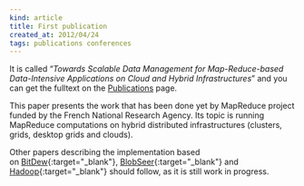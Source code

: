 ```yaml
---
kind: article
title: First publication
created_at: 2012/04/24
tags: publications conferences
---
```


It is called &ldquo;*Towards Scalable Data Management for Map-Reduce-based Data-Intensive Applications on Cloud and Hybrid
	Infrastructures*&rdquo; and you can get the fulltext on the [Publications](/publications/#ICACON12) page.<br />

This paper presents the work that has been done yet by MapReduce project funded by the French National Research Agency.
Its topic is running MapReduce computations on hybrid distributed infrastructures (clusters, grids, desktop grids and
clouds).<!--more--><br />

Other papers describing the implementation based on [BitDew](http://www.bitdew.net){:target="_blank"},
[BlobSeer](http://blobseer.gforge.inria.fr/){:target="_blank"} and
[Hadoop](http://hadoop.apache.org/){:target="_blank"}
should follow, as it is still work in progress.
